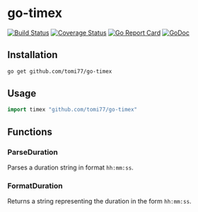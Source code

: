 # go-timex

[![Build Status](https://travis-ci.org/tomi77/go-timex.svg?branch=master)](https://travis-ci.org/tomi77/go-timex)
[![Coverage Status](https://coveralls.io/repos/github/tomi77/go-timex/badge.svg?branch=master)](https://coveralls.io/github/tomi77/go-timex?branch=master)
[![Go Report Card](https://goreportcard.com/badge/github.com/tomi77/go-timex)](https://goreportcard.com/report/github.com/tomi77/go-timex)
[![GoDoc](https://godoc.org/github.com/tomi77/go-timex?status.svg)](https://godoc.org/github.com/tomi77/go-timex)

## Installation

~~~sh
go get github.com/tomi77/go-timex
~~~

## Usage

~~~go
import timex "github.com/tomi77/go-timex"
~~~

## Functions

### ParseDuration

Parses a duration string in format ``hh:mm:ss``.

### FormatDuration

Returns a string representing the duration in the form ``hh:mm:ss``.
